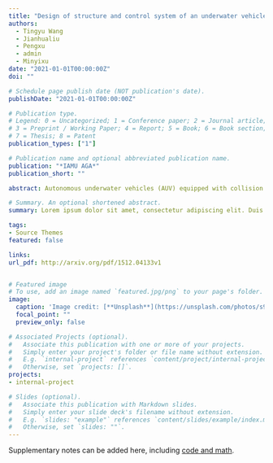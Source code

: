 ```yaml
---
title: "Design of structure and control system of an underwater vehicle for marine environment perception"
authors:
  - Tingyu Wang
  - Jianhualiu
  - Pengxu
  - admin
  - Minyixu
date: "2021-01-01T00:00:00Z"
doi: ""

# Schedule page publish date (NOT publication's date).
publishDate: "2021-01-01T00:00:00Z"

# Publication type.
# Legend: 0 = Uncategorized; 1 = Conference paper; 2 = Journal article;
# 3 = Preprint / Working Paper; 4 = Report; 5 = Book; 6 = Book section;
# 7 = Thesis; 8 = Patent
publication_types: ["1"]

# Publication name and optional abbreviated publication name.
publication: "*IAMU AGA*"
publication_short: ""

abstract: Autonomous underwater vehicles (AUV) equipped with collision resistance can operate more confidently in areas with difficult-to-detect and avoid objects. This paper proposes an icosahedron tensegrity structure equipped with triboelectric soft stretchy sensors for a collision-resistant AUV. Specially, we construct a six-bar tensegrity using 24 separate soft sensors whose voltage output varies in response to the length variation of the sensors. The locations of the icosahedron's 12 nodes are determined using a motion-capture system when the icosahedron deforms in response to impact forces. The observed voltage and position data are utilized to train the transformer network, which results in the construction of a prediction model capable of accurately describing the shape change during the tensegrity deformation process. Experiments demonstrate that due to our design's potential to supply accurate posture predictions, AUV can successfully reorient itself after collision obstacle.

# Summary. An optional shortened abstract.
summary: Lorem ipsum dolor sit amet, consectetur adipiscing elit. Duis posuere tellus ac convallis placerat. Proin tincidunt magna sed ex sollicitudin condimentum.

tags:
- Source Themes
featured: false

links:
url_pdf: http://arxiv.org/pdf/1512.04133v1


# Featured image
# To use, add an image named `featured.jpg/png` to your page's folder. 
image:
  caption: 'Image credit: [**Unsplash**](https://unsplash.com/photos/s9CC2SKySJM)'
  focal_point: ""
  preview_only: false

# Associated Projects (optional).
#   Associate this publication with one or more of your projects.
#   Simply enter your project's folder or file name without extension.
#   E.g. `internal-project` references `content/project/internal-project/index.md`.
#   Otherwise, set `projects: []`.
projects:
- internal-project

# Slides (optional).
#   Associate this publication with Markdown slides.
#   Simply enter your slide deck's filename without extension.
#   E.g. `slides: "example"` references `content/slides/example/index.md`.
#   Otherwise, set `slides: ""`.
---
```




Supplementary notes can be added here, including [code and math](https://sourcethemes.com/academic/docs/writing-markdown-latex/).

